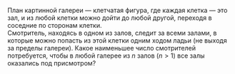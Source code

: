 План картинной галереи — клетчатая фигура, 
где каждая клетка — это зал, и из любой клетки можно дойти до любой другой,
переходя в соседние по сторонам клетки.  
Смотритель, находясь в одном из залов, следит за всеми залами, 
в которые можно попасть из этой клетки одним ходом ладьи 
(не выходя за пределы галереи).
Какое наименьшее число смотрителей потребуется, 
чтобы в любой галерее из $n$ залов ($n > 1$) все залы оказались под присмотром?